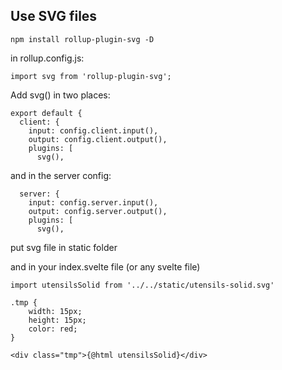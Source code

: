 ## Use SVG files

```
npm install rollup-plugin-svg -D
```

in rollup.config.js:
```
import svg from 'rollup-plugin-svg';
```

Add svg() in two places:

```
export default {
  client: {
    input: config.client.input(),
    output: config.client.output(),
    plugins: [
      svg(),
```

and in the server config:

```
  server: {
    input: config.server.input(),
    output: config.server.output(),
    plugins: [
      svg(),
```

put svg file in static folder

and in your index.svelte file (or any svelte file)

```
import utensilsSolid from '../../static/utensils-solid.svg'

.tmp {
	width: 15px;
	height: 15px;
	color: red;
}

<div class="tmp">{@html utensilsSolid}</div>
```

